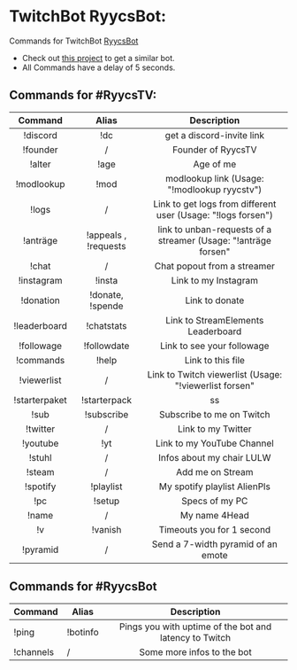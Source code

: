 # TwitchBot RyycsBot:

Commands for TwitchBot [RyycsBot](https://www.twitch.tv/ryycsbot)

* Check out [this project](https://github.com/Ryycs/BotCommands) to get a  similar bot.
* All Commands have a delay of 5 seconds.

## Commands for #RyycsTV:

| Command  | Alias  | Description  |
|:-----------:|:-----------:|:------------:|
|!discord     |!dc     |get a discord-invite link |
|!founder     |/      |Founder of RyycsTV |
|!alter   |!age     |Age of me      |
|!modlookup <user>  |!mod <user> |modlookup link (Usage: "!modlookup ryycstv") |
|!logs <streamer> |/      |Link to get logs from different user (Usage: "!logs forsen") |
|!anträge <streamer>     |!appeals <streamer>, !requests <streamer>    |link to unban-requests of a streamer (Usage: "!anträge forsen"|
|!chat <streamer>|/  |Chat popout from a streamer|
|!instagram    |!insta  |Link to my Instagram|
|!donation    |!donate, !spende  |Link to donate|
|!leaderboard  |!chatstats  |Link to StreamElements Leaderboard|
|!followage  |!followdate  |Link to see your followage|
|!commands  |!help  |Link to this file|
|!viewerlist <streamer> |/  |Link to Twitch viewerlist (Usage: "!viewerlist forsen"|
|!starterpaket  |!starterpack  |ss|
|!sub  |!subscribe  |Subscribe to me on Twitch|
|!twitter  |/  |Link to my Twitter|
|!youtube  |!yt  |Link to my YouTube Channel|
|!stuhl  |/  |Infos about my chair LULW|
|!steam  |/  |Add me on Stream|
|!spotify  |!playlist  |My spotify playlist AlienPls|
|!pc  |!setup  |Specs of my PC|
|!name|/|My name 4Head|
|!v|!vanish|Timeouts you for 1 second|
|!pyramid <emote> |/|Send a 7-width pyramid of an emote|

## Commands for #RyycsBot

| Command |Alias| Description |
|----------|-----|:-----------:|
|!ping |!botinfo|Pings you with uptime of the bot and latency to Twitch|
|!channels |/|Some more infos to the bot  |

